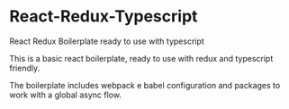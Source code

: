 # React-Redux-Typescript
React Redux Boilerplate ready to use with typescript

This is a basic react boilerplate, ready to use with redux and typescript friendly.

The boilerplate includes webpack e babel configuration and packages to work with a global async flow. 



